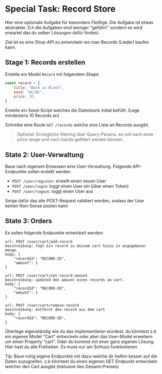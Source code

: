 # Special Task: Record Store

Hier eine optionale Aufgabe für besonders Fleißige. Die Aufgabe ist etwas abstrakter. D.h die Aufgaben sind weniger "geführt" sondern es wird erwartet das du selber Lösungen dafür findest.

Ziel ist es eine Shop-API zu entwickeln wo man Records (Lieder) kaufen kann. 

## Stage 1: Records erstellen

Erstelle ein Model `Record` mit folgendem Shape

```javascript
const record = {
    title: "Back in Black",
    band: "AC/DC",
    price: 10,
}
```

Erstelle ein Seed-Script welches die Datenbank initial befüllt. (Lege mindestens 10 Records an)

Schreibe eine Route `GET /records` welche eine Liste an Records ausgibt.

> Optional: Ermögliche filtering über Query-Params. es soll nach einer price range und nach bands gefiltert werden können. 

## State 2: User-Verwaltung

Baue nach eigenem Ermessen eine User-Verwaltung. Folgende API-Endpunkte sollen erstellt werden

- `POST /user/register`: erstellt einen neuen User
- `POST /user/login`: loggt einen User ein (über einen Token)
- `POST /user/logout`: loggt einen User aus

Sorge dafür das alle POST-Request validiert werden, sodass der User keinen Non-Sense posten kann

## State 3: Orders

Es sollen folgende Endpunkte entwickelt werden:

```
url: POST /user/cart/add-record
beschreibung: fügt ein record zu deinem cart hinzu in angegebener menge.
body: {
    "recordId": "RECORD-ID",
    "amount": 1
}

url: POST /user/cart/set-record-amount
beschreibung: updated den amount eines records im cart.
body: {
    "recordId": "RECORD-ID",
    "amount": 1
}

url: POST /user/cart/remove-record
beschreibung: entfernt den record aus dem cart
body: {
    "recordId": "RECORD-ID",
}

```

Überlege eigenständig wie du das implementieren würdest. du könntest z.b ein eigenes Model "Cart" entwickeln oder aber das User-Model erweitern um einen Property "cart". Oder du kommst mit einer ganz eigenen Lösung. Hier hast du alle Freiheiten. Es muss nur am Schluss funktionieren

Tip: Baue ruhig eigene Endpunkte mit dazu-welche dir helfen besser auf die Daten zuzugreifen. z.b könntest du einen eigenen GET Endpunkt entwickeln welcher den Cart ausgibt (inklusive des Gesamt-Preises)

